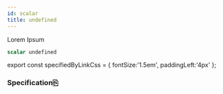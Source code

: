 ```yaml
---
id: scalar
title: undefined
---
```



Lorem Ipsum


```graphql
scalar undefined
```



export const specifiedByLinkCss = { fontSize:'1.5em', paddingLeft:'4px' };

### Specification<a className="link" style={specifiedByLinkCss} target="_blank" href="http://lorem.ipsum" title="Specified by http://lorem.ipsum">⎘</a>


      


